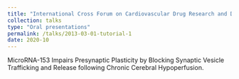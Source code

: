 ```yaml
---
title: "International Cross Forum on Cardiovascular Drug Research and Development, 2020"
collection: talks
type: "Oral presentations"
permalink: /talks/2013-03-01-tutorial-1
date: 2020-10
---
```


MicroRNA-153 Impairs Presynaptic Plasticity by Blocking Synaptic Vesicle Trafficking and Release following Chronic Cerebral Hypoperfusion.